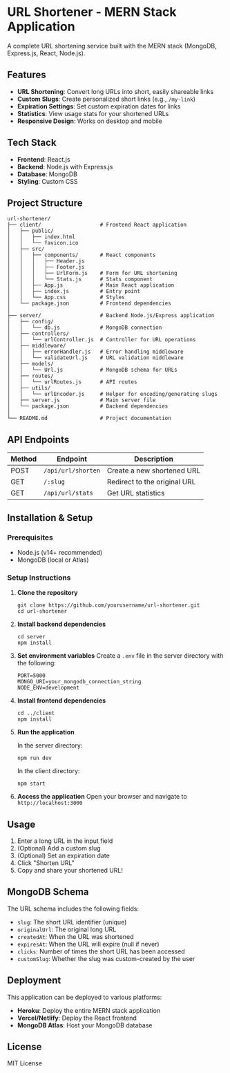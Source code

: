 # URL Shortener - MERN Stack Application

A complete URL shortening service built with the MERN stack (MongoDB, Express.js, React, Node.js).

## Features

- **URL Shortening**: Convert long URLs into short, easily shareable links
- **Custom Slugs**: Create personalized short links (e.g., `/my-link`)
- **Expiration Settings**: Set custom expiration dates for links
- **Statistics**: View usage stats for your shortened URLs
- **Responsive Design**: Works on desktop and mobile

## Tech Stack

- **Frontend**: React.js
- **Backend**: Node.js with Express.js
- **Database**: MongoDB
- **Styling**: Custom CSS

## Project Structure

```
url-shortener/
├── client/                   # Frontend React application
│   ├── public/
│   │   ├── index.html
│   │   └── favicon.ico
│   ├── src/
│   │   ├── components/       # React components
│   │   │   ├── Header.js
│   │   │   ├── Footer.js
│   │   │   ├── UrlForm.js    # Form for URL shortening
│   │   │   └── Stats.js      # Stats component
│   │   ├── App.js            # Main React application
│   │   ├── index.js          # Entry point
│   │   └── App.css           # Styles
│   └── package.json          # Frontend dependencies
│
├── server/                   # Backend Node.js/Express application
│   ├── config/
│   │   └── db.js             # MongoDB connection
│   ├── controllers/
│   │   └── urlController.js  # Controller for URL operations
│   ├── middleware/
│   │   ├── errorHandler.js   # Error handling middleware
│   │   └── validateUrl.js    # URL validation middleware
│   ├── models/
│   │   └── Url.js            # MongoDB schema for URLs
│   ├── routes/
│   │   └── urlRoutes.js      # API routes
│   ├── utils/
│   │   └── urlEncoder.js     # Helper for encoding/generating slugs
│   ├── server.js             # Main server file
│   └── package.json          # Backend dependencies
│
└── README.md                 # Project documentation
```

## API Endpoints

| Method | Endpoint | Description |
|--------|----------|-------------|
| POST   | `/api/url/shorten` | Create a new shortened URL |
| GET    | `/:slug` | Redirect to the original URL |
| GET    | `/api/url/stats` | Get URL statistics |

## Installation & Setup

### Prerequisites

- Node.js (v14+ recommended)
- MongoDB (local or Atlas)

### Setup Instructions

1. **Clone the repository**
   ```
   git clone https://github.com/yourusername/url-shortener.git
   cd url-shortener
   ```

2. **Install backend dependencies**
   ```
   cd server
   npm install
   ```

3. **Set environment variables**
   Create a `.env` file in the server directory with the following:
   ```
   PORT=5000
   MONGO_URI=your_mongodb_connection_string
   NODE_ENV=development
   ```

4. **Install frontend dependencies**
   ```
   cd ../client
   npm install
   ```

5. **Run the application**
   
   In the server directory:
   ```
   npm run dev
   ```
   
   In the client directory:
   ```
   npm start
   ```

6. **Access the application**
   Open your browser and navigate to `http://localhost:3000`

## Usage

1. Enter a long URL in the input field
2. (Optional) Add a custom slug
3. (Optional) Set an expiration date
4. Click "Shorten URL"
5. Copy and share your shortened URL!

## MongoDB Schema

The URL schema includes the following fields:

- `slug`: The short URL identifier (unique)
- `originalUrl`: The original long URL
- `createdAt`: When the URL was shortened
- `expiresAt`: When the URL will expire (null if never)
- `clicks`: Number of times the short URL has been accessed
- `customSlug`: Whether the slug was custom-created by the user

## Deployment

This application can be deployed to various platforms:

- **Heroku**: Deploy the entire MERN stack application
- **Vercel/Netlify**: Deploy the React frontend
- **MongoDB Atlas**: Host your MongoDB database

## License

MIT License